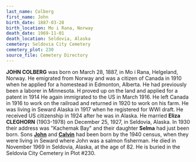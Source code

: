 ```yaml
---
last_name: Colberg
first_name: John
birth_date: 1887-03-28
birth_location: Mo i Rana, Norway
death_date: 1969-11-01
death_location: Seldovia, Alaska
cemetery: Seldovia City Cemetery
cemetery_plot: 230
source_file: Cemetery Directory
---
```


**JOHN COLBERG** was born on March 28, 1887, in Mo i Rana, Helgeland,
Norway. He emigrated from Norway and was a citizen of Canada in 1910
when he applied for a homestead in Edmonton, Alberta. He had previously
been a laborer in Minnesota. H proved up on the land and applied for a
patent in 1914 He again immigrated to the US in March 1916. He left
Canada in 1916 to work on the railroad and returned in 1920 to work on
his farm. He was living in Seward Alaska in 1917 when he registered for
WWI draft. He received US citizenship in 1924 after he was in Alaska. He
married **Eliza CLEGHORN** (1903-1978) on December 25, 1927, in Seldovia,
Alaska. In 1930 their address was "Kachemak Bay" and their daughter
**Selma** had just been born. Sons [**John**](./Colberg_John_Naismith) and [**Calvin**](./Colberg_Calvin_Laverne.md) had been born
by the 1940 census, when they were living in Seward where John was a
salmon fisherman. He died in November 1969 in Seldovia, Alaska, at the
age of 82. He is buried in the Seldovia City Cemetery in Plot #230.

